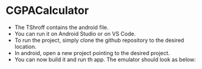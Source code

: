 # CGPACalculator
- The TShroff contains the android file. 
- You can run it on Android Studio or on VS Code.
- To run the project, simply clone the github repository to the desired location.
- In android, open a new project pointing to the desired project.
- You can now build it and run th app. The emulator should look as below:
